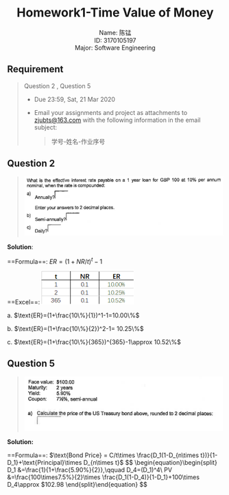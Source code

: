 # <center>Homework1-Time Value of Money</center>

<div align=center> 
    Name: 陈锰 <br/>
    ID: 3170105197 <br/> 
    Major: Software Engineering
</div>

## Requirement

> Question 2 , Question 5
>
> - Due 23:59, Sat, 21 Mar 2020
>
> - Email your assignments and project as attachments to zjubts@163.com with the following information in the email subject: 
>
>   > 学号-姓名-作业序号

## Question 2

> ![image-20200321115453204](image/image-20200321115453204.png)

**Solution**:

==Formula==: $ER=(1+NR/t)^t-1$

==Excel==: ![image-20200406125840863](image/1.png)

a. $\text{ER}=(1+\frac{10\%}{1})^1-1=10.00\%$

b. $\text{ER}=(1+\frac{10\%}{2})^2-1= 10.25\%$

c. $\text{ER}=(1+\frac{10\%}{365})^{365}-1\approx 10.52\%$

## Question 5

> ![image-20200321115532436](image/image-20200321115532436.png)

**Solution:**

==Formula==: $\text{Bond Price} = C/t\times \frac{D_1(1-D_{n\times t})}{1-D_1}+\text{Principal}\times D_{n\times t}$
$$
\begin{equation}\begin{split}
D_1 &=\frac{1}{1+\frac{5.90\%}{2}},\qquad D_4=(D_1)^4\\
PV &=\frac{100\times7.5\%}{2}\times \frac{D_1(1-D_4)}{1-D_1}+100\times D_4\approx $102.98
\end{split}\end{equation}
$$
